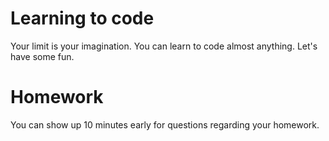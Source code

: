 # Learning to code 

Your limit is your imagination. You can learn to code almost anything. Let's have some fun.

# Homework
You can show up 10 minutes early for questions regarding your homework.

